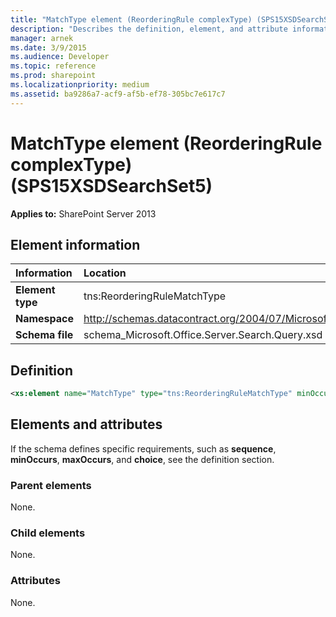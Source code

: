 ```yaml
---
title: "MatchType element (ReorderingRule complexType) (SPS15XSDSearchSet5)"
description: "Describes the definition, element, and attribute information for the MatchType element (ReorderingRule complexType) (SPS15XSDSearchSet5)."
manager: arnek
ms.date: 3/9/2015
ms.audience: Developer
ms.topic: reference
ms.prod: sharepoint
ms.localizationpriority: medium
ms.assetid: ba9286a7-acf9-af5b-ef78-305bc7e617c7
---
```


# MatchType element (ReorderingRule complexType) (SPS15XSDSearchSet5)

**Applies to:** SharePoint Server 2013
  
## Element information

|Information|Location|
|:-----|:-----|
|**Element type** <br/> |tns:ReorderingRuleMatchType  <br/> |
|**Namespace** <br/> |http://schemas.datacontract.org/2004/07/Microsoft.Office.Server.Search.Query  <br/> |
|**Schema file** <br/> |schema_Microsoft.Office.Server.Search.Query.xsd  <br/> |
   
## Definition

```XML
<xs:element name="MatchType" type="tns:ReorderingRuleMatchType" minOccurs="0"></xs:element>

```

## Elements and attributes

If the schema defines specific requirements, such as **sequence**, **minOccurs**, **maxOccurs**, and **choice**, see the definition section. 
  
### Parent elements

None.
  
### Child elements

None.
  
### Attributes

None.
  

